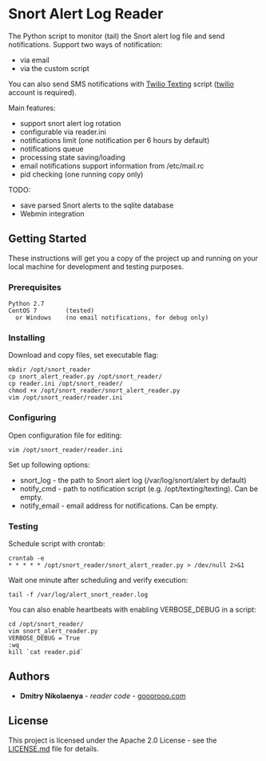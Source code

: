 # Snort Alert Log Reader

The Python script to monitor (tail) the Snort alert log file and send notifications.
Support two ways of notification:
* via email
* via the custom script

You can also send SMS notifications with [Twilio Texting](https://github.com/goooroooX/texting) script ([twilio](https://www.twilio.com) account is required).

Main features:
* support snort alert log rotation
* configurable via reader.ini
* notifications limit (one notification per 6 hours by default)
* notifications queue
* processing state saving/loading
* email notifications support information from /etc/mail.rc
* pid checking (one running copy only)

TODO:
* save parsed Snort alerts to the sqlite database
* Webmin integration

## Getting Started

These instructions will get you a copy of the project up and running on your local machine for development and testing purposes.

### Prerequisites

```
Python 2.7
CentOS 7        (tested)
  or Windows    (no email notifications, for debug only)
```

### Installing

Download and copy files, set executable flag:

```
mkdir /opt/snort_reader
cp snort_alert_reader.py /opt/snort_reader/
cp reader.ini /opt/snort_reader/
chmod +x /opt/snort_reader/snort_alert_reader.py
vim /opt/snort_reader/reader.ini
```

### Configuring

Open configuration file for editing:

```
vim /opt/snort_reader/reader.ini
```

Set up following options:

* snort_log     - the path to Snort alert log (/var/log/snort/alert by default)
* notify_cmd    - path to notification script (e.g. /opt/texting/texting). Can be empty.
* notify_email  - email address for notifications. Can be empty.

### Testing

Schedule script with crontab:

```
crontab -e
* * * * * /opt/snort_reader/snort_alert_reader.py > /dev/null 2>&1
```

Wait one minute after scheduling and verify execution:

```
tail -f /var/log/alert_snort_reader.log
```

You can also enable heartbeats with enabling VERBOSE_DEBUG in a script:

```
cd /opt/snort_reader/
vim snort_alert_reader.py
VERBOSE_DEBUG = True
:wq
kill `cat reader.pid`
```

## Authors

* **Dmitry Nikolaenya** - *reader code* - [gooorooo.com](https://gooorooo.com)

## License

This project is licensed under the Apache 2.0 License - see the [LICENSE.md](LICENSE.md) file for details.
